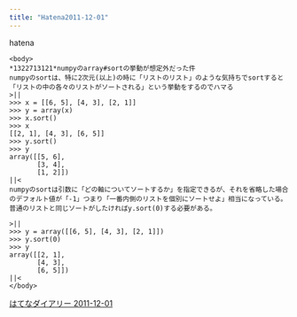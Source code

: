 ```yaml
---
title: "Hatena2011-12-01"
---
```


hatena

```
<body>
*1322713121*numpyのarray#sortの挙動が想定外だった件
numpyのsortは、特に2次元(以上)の時に「リストのリスト」のような気持ちでsortすると「リストの中の各々のリストがソートされる」という挙動をするのでハマる
>||
>>> x = [[6, 5], [4, 3], [2, 1]]
>>> y = array(x)
>>> x.sort()
>>> x
[[2, 1], [4, 3], [6, 5]]
>>> y.sort()
>>> y
array([[5, 6],
       [3, 4],
       [1, 2]])
||<
numpyのsortは引数に「どの軸についてソートするか」を指定できるが、それを省略した場合のデフォルト値が「-1」つまり「一番内側のリストを個別にソートせよ」相当になっている。普通のリストと同じソートがしたければy.sort(0)する必要がある。

>||
>>> y = array([[6, 5], [4, 3], [2, 1]])
>>> y.sort(0)
>>> y
array([[2, 1],
       [4, 3],
       [6, 5]])
||<
</body>
```


[はてなダイアリー 2011-12-01](https://nishiohirokazu.hatenadiary.org/archive/2011/12/01)